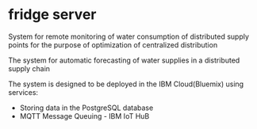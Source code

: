 # fridge server

System for remote monitoring of water consumption of distributed supply points for the purpose of
optimization of centralized distribution

The system for automatic forecasting of water supplies in a distributed supply chain


The system is designed to be deployed in the IBM Сloud(Bluemix) using services:

- Storing data in the PostgreSQL database
- MQTT Message Queuing - IBM IoT HuB
